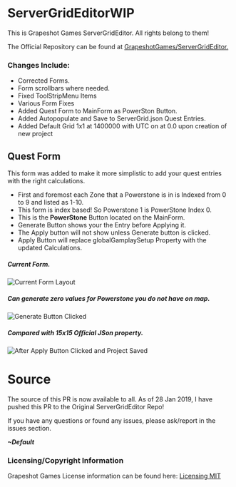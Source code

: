 # ServerGridEditorWIP

This is Grapeshot Games ServerGridEditor. All rights belong to them!

The Official Repository can be found at [GrapeshotGames/ServerGridEditor.](https://github.com/GrapeshotGames/ServerGridEditor)


### Changes Include:

* Corrected Forms.
* Form scrollbars where needed.
* Fixed ToolStripMenu Items
* Various Form Fixes
* Added Quest Form to MainForm as PowerSton Button.
* Added Autopopulate and Save to ServerGrid.json Quest Entries.
* Added Default Grid 1x1 at 1400000 with UTC on at 0.0 upon creation of new project


## Quest Form 

This form was added to make it more simplistic to add your quest entries with the right calculations.

- First and foremost each Zone that a Powerstone is in is Indexed from 0 to 9 and listed as 1-10.
- This form is index based! So Powerstone 1 is PowerStone Index 0.
- This is the **PowerStone** Button located on the MainForm.
- Generate Button shows your the Entry before Applying it.
- The Apply button will not show unless Generate button is clicked.
- Apply Button will replace globalGamplaySetup Property with the updated Calculations.

##### Current Form.
![Current Form Layout](https://i.imgur.com/mQP2GBi.png)

##### Can generate zero values for Powerstone you do not have on map.
![Generate Button Clicked](https://i.imgur.com/A96W4iz.png)

##### Compared with 15x15 Official JSon property.
![After Apply Button Clicked and Project Saved](https://i.imgur.com/ZGsxuTm.png)


# Source

The source of this PR is now available to all. As of 28 Jan 2019, I have pushed this PR to the Original ServerGridEditor Repo!

If you have any questions or found any issues, please ask/report in the issues section.

**_~Default_**

### Licensing/Copyright Information

Grapeshot Games License information can be found here: [Licensing MIT](https://github.com/GrapeshotGames/ServerGridEditor/blob/master/LICENSE)
